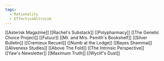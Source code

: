 ```yaml
---
tags:
  - Rationality
  - EffectiveAltruism
---
```


[[Asterisk Magazine]]
[[Rachel's Substack]]
[[Polypharmacy]]
[[The Genetic Choice Project]]
[[Futuur]]
[[Mr. and Mrs. Psmith's Bookshelf]]
[[Silver Bulletin]]
[[Cremieux Recueil]]
[[Numb at the Lodge]]
[[Bayes Shammai]]
[[Aliveness Studies]]
[[Above The Fold]]
[[The Intrinsic Perspective]]
[[Yaw's Newsletter]]
[[Maximum Truth]]
[[Wyclif's Dust]]
